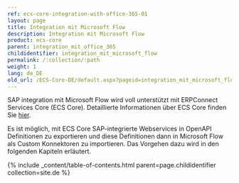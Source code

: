 ```yaml
---
ref: ecs-core-integration-with-office-365-01
layout: page
title: Integration mit Microsoft Flow
description: Integration mit Microsoft Flow
product: ecs-core
parent: integration_mit_office_365
childidentifier: integration_mit_microsoft_flow
permalink: /:collection/:path
weight: 1
lang: de_DE
old_url: /ECS-Core-DE/default.aspx?pageid=integration_mit_microsoft_flow
---
```


SAP integration mit Microsoft Flow wird voll unterstützt mit ERPConnect Services Core (ECS Core). Detaillierte Informationen über ECS Core finden Sie [hier](../../).

Es ist möglich, mit ECS Core SAP-integrierte Webservices in OpenAPI Definitionen zu exportieren und diese Definitionen dann in Microsoft Flow als Custom Konnektoren zu importieren. Das Vorgehen dazu wird in den folgenden Kapiteln erläutert. 

{% include _content/table-of-contents.html parent=page.childidentifier collection=site.de %}
